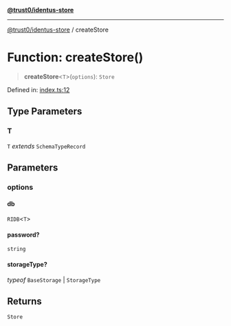[**@trust0/identus-store**](../README.md)

***

[@trust0/identus-store](../README.md) / createStore

# Function: createStore()

> **createStore**\<`T`\>(`options`): `Store`

Defined in: [index.ts:12](https://github.com/trust0-project/identus/blob/6e116e70ebca69fb9f7ae79bf35341c428d9e5fd/packages/identus-store/src/index.ts#L12)

## Type Parameters

### T

`T` *extends* `SchemaTypeRecord`

## Parameters

### options

#### db

`RIDB`\<`T`\>

#### password?

`string`

#### storageType?

*typeof* `BaseStorage` \| `StorageType`

## Returns

`Store`

